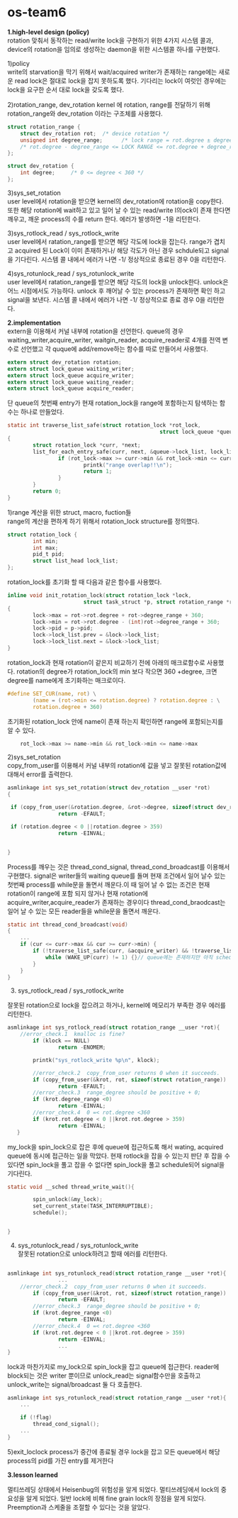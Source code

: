 # os-team6
**1.high-level design (policy)**  
rotation 맞춰서 동작하는 read/write lock을 구현하기 위한 4가지 시스템 콜과, 
device의 rotation을 임의로 생성하는 daemon을 위한 시스템콜 하나를 구현했다.

1)policy  
write의 starvation을 막기 위해서 wait/acquired writer가 존재하는
range에는 새로운 read lock은 절대로 lock을 잡지 못하도록 했다.
기다리는 lock이 여럿인 경우에는 lock을 요구한 순서 대로 lock을 갖도록 했다.

2)rotation_range, dev_rotation 
kernel 에 rotation, range를 전달하기 위해 rotation_range와 dev_rotation 이라는 구조체를 사용했다.

```c
struct rotation_range {
    struct dev_rotation rot;  /* device rotation */
    unsigned int degree_range;      /* lock range = rot.degree ± degree_range */
    /* rot.degree - degree_range <= LOCK RANGE <= rot.degree + degree_range */
};

struct dev_rotation {
    int degree;     /* 0 <= degree < 360 */
};

```

3)sys_set_rotation  
user level에서 rotation을 받으면 kernel의 dev_rotation에 rotation을 copy한다.
또한 해당 rotation에 wait하고 있고 일어 날 수 있는 read/write l의ock이 존재 한다면 깨우고, 깨운 
process의 수를 return 한다. 에러가 발생하면 -1을 리턴한다.

3)sys_rotlock_read / sys_rotlock_write  
user level에서 ratation_range를 받으면 해당 각도에 lock을 잡는다. 
range가 겹치고 acquired 된 Lock이 이미 존재하거나/ 해당 각도가 아닌 경우 schdule되고 signal을 기다린다.
시스템 콜 내에서 에러가 나면 -1/ 정상적으로 종료된 경우 0을 리턴한다.

4)sys_rotunlock_read / sys_rotunlock_write  
user level에서 ratation_range를 받으면 해당 각도의 lock을 unlock한다. unlock은 어느 시점에서도 가능하다. unlock 후 깨어날 수 있는 process가 존재하면 확인 하고 signal을 보낸다.
시스템 콜 내에서 에러가 나면 -1/ 정상적으로 종료 경우 0을 리턴한다.

**2.implementation**  
extern을 이용해서 커널 내부에 rotation을 선언한다.
queue의 경우 waiting_writer,acquire_writer, waitgin_reader, acquire_reader로 4개를 전역 변수로 선언했고
각 quque에 add/remove하는 함수를 따로 만들어서 사용했다.
```c
extern struct dev_rotation rotation; 
extern struct lock_queue waiting_writer;
extern struct lock_queue acquire_writer;
extern struct lock_queue waiting_reader;
extern struct lock_queue acquire_reader;
```
단 queue의 첫번째 entry가 현재 rotation_lock을 range에 포함하는지 탐색하는 함수는 하나로 만들었다.
```c
static int traverse_list_safe(struct rotation_lock *rot_lock,
                                                struct lock_queue *queue)
{
        struct rotation_lock *curr, *next;
        list_for_each_entry_safe(curr, next, &queue->lock_list, lock_list) {
                if (rot_lock->max >= curr->min && rot_lock->min <= curr->max) {
                        printk("range overlap!!\n");
                        return 1;
                }
        }
        return 0;
}
```

1)range 계산을 위한 struct, macro, fuction들   
range의 계산을 편하게 하기 위해서  rotation_lock structure를 정의했다.
```c
struct rotation_lock {
        int min;
        int max;
        pid_t pid;
        struct list_head lock_list;
};
```
rotation_lock를 초기화 할 때 다음과 같은 함수를 사용했다.
```c
inline void init_rotation_lock(struct rotation_lock *lock,
                        struct task_struct *p, struct rotation_range *rot)
{     
        lock->max = rot->rot.degree + rot->degree_range + 360;
        lock->min = rot->rot.degree - (int)rot->degree_range + 360;
        lock->pid = p->pid;
        lock->lock_list.prev = &lock->lock_list; 
        lock->lock_list.next = &lock->lock_list;
}   
```
rotation_lock과 현재 rotation이 같은지 비교하기 전에 아래의 매크로함수로 사용했다.
rotation의 degree가 rotation_lock의 min 보다 작으면 360 +degree, 크면 degree를 name에게 초기화하는 매크로이다.
```c
#define SET_CUR(name, rot) \
        (name = (rot->min <= rotation.degree) ? rotation.degree : \
        rotation.degree + 360)
```
초기화된 rotation_lock 안에 name이 존재 하는지 확인하면 range에 포함되는지를 알 수 있다.
```c
	rot_lock->max >= name->min && rot_lock->min <= name->max
```


2)sys_set_rotation  
copy_from_user를 이용해서 커널 내부의 rotation에 값을 넣고
잘못된 rotation값에 대해서 error를 출력한다. 
```c
asmlinkage int sys_set_rotation(struct dev_rotation __user *rot)
{

 if (copy_from_user(&rotation.degree, &rot->degree, sizeof(struct dev_rotation))!=0)
                return -EFAULT;

 if (rotation.degree < 0 ||rotation.degree > 359)
                return -EINVAL;


}
```

Process를 깨우는 것은 thread_cond_signal, thread_cond_broadcast를 이용해서 구현했다.
signal은 writer들의 waiting queue를 돌며 현재 조건에서 일어 날수 있는 첫번째 process를 
while문을 돌면서 깨운다.이 때 일어 날 수 없는 조건은 현재 rotation이 range에 포함 되지 않거나
현재 rotation에 acquire_writer,acquire_reader가 존재하는 경우이다
thread_cond_braodcast는 일어 날 수 있는 모든 reader들을 while문을 돌면서 깨운다.
```c
static int thread_cond_broadcast(void)
{ 
	...
	if (cur <= curr->max && cur >= curr->min) {
		if (!traverse_list_safe(curr, &acquire_writer) && !traverse_list_safe(curr, &acquire_reader)){
			while (WAKE_UP(curr) != 1) {}// queue에는 존재하지만 아직 schedule되지 않았을 경우를 위해서 반복문을 돈다
  		}
	}
}
```
3) sys_rotlock_read / sys_rotlock_write  

잘못된 rotation으로 lock을 잡으려고 하거나, kernel에 메모리가 부족한 경우 에러를 리턴한다.
```c
asmlinkage int sys_rotlock_read(struct rotation_range __user *rot){
	//error_check.1  kmalloc is fine?
        if (klock == NULL)
                return -ENOMEM;

        printk("sys_rotlock_write %p\n", klock);

        //error_check.2  copy_from_user returns 0 when it succeeds.
        if (copy_from_user(&krot, rot, sizeof(struct rotation_range)) != 0)
                return -EFAULT;
        //error_check.3  range_degree should be positive + 0;
        if (krot.degree_range <0)
                return -EINVAL;
        //error_check.4  0 =< rot.degree <360
        if (krot.rot.degree < 0 ||krot.rot.degree > 359)
                return -EINVAL;
   }
```
my_lock을 spin_lock으로 잡은 후에 queue에 접근하도록 해서 wating, acquired queue에 동시에 접근하는
일을 막았다. 현재 rotlock을 잡을 수 있는지 판단 후 잡을 수 있다면 spin_lock을 풀고 잡을 수 없다면
spin_lock을 풀고 schedule되어 signal을 기다린다. 

```c
static void __sched thread_write_wait(){

        spin_unlock(&my_lock);
        set_current_state(TASK_INTERRUPTIBLE);
        schedule();


}

```

4) sys_rotunlock_read / sys_rotunlock_write  
잘못된 rotation으로 unlock하려고 할때 에러를 리턴한다.

```c

asmlinkage int sys_rotunlock_read(struct rotation_range __user *rot){
 				...
	//error_check.2  copy_from_user returns 0 when it succeeds.
        if (copy_from_user(&krot, rot, sizeof(struct rotation_range)) != 0)
                return -EFAULT;
        //error_check.3  range_degree should be positive + 0;
        if (krot.degree_range <0)
                return -EINVAL;
        //error_check.4  0 =< rot.degree <360
        if (krot.rot.degree < 0 ||krot.rot.degree > 359)
                return -EINVAL;
                ...
}
```
lock과 마찬가지로 my_lock으로 spin_lock을 잡고 queue에 접근한다.
reader에 block되는 것은 writer 뿐이므로 unlock_read는 signal함수만을 호출하고
unlock_write는 signal/broadcast 둘 다 호출한다.
```c
asmlinkage int sys_rotunlock_read(struct rotation_range __user *rot){
	...

	if (!flag)
    	thread_cond_signal();
    ...
}

```
5)exit_loclock
process가 중간에 종료될 경우
lock을 잡고 모든 queue에서 해당 process의 pid를 가진 entry를 제거한다

**3.lesson learned**  

멀티쓰레딩 상태에서 Heisenbug의 위험성을 알게 되었다.
멀티쓰레딩에서 lock의 중요성을 알게 되었다.
일반  lock에 비해 fine grain lock의 장점을 알게 되었다.
Preemption과 스케줄을 조절할 수 있다는 것을 알았다.
